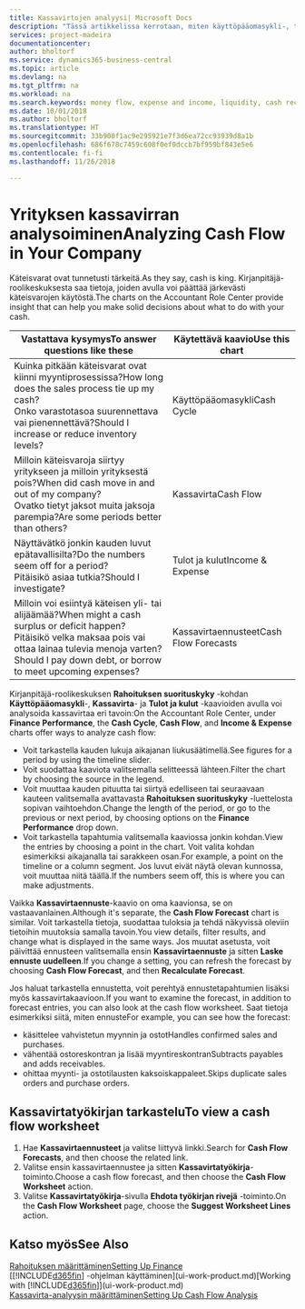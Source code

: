 ```yaml
---
title: Kassavirtojen analyysi| Microsoft Docs
description: "Tässä artikkelissa kerrotaan, miten käyttöpääomasykli-, tulot ja kulut-, kassavirta- ja kassavirtaennustekaavioilla voidaan analysoida yrityksen historiallista ja tulevaa kassavirran liikkumista."
services: project-madeira
documentationcenter: 
author: bholtorf
ms.service: dynamics365-business-central
ms.topic: article
ms.devlang: na
ms.tgt_pltfrm: na
ms.workload: na
ms.search.keywords: money flow, expense and income, liquidity, cash receipts minus cash payments, Cartera
ms.date: 10/01/2018
ms.author: bholtorf
ms.translationtype: HT
ms.sourcegitcommit: 33b900f1ac9e295921e7f3d6ea72cc93939d8a1b
ms.openlocfilehash: 686f678c7459c608f0ef0dccb7bf959bf843e5e6
ms.contentlocale: fi-fi
ms.lasthandoff: 11/26/2018

---
```

# <a name="analyzing-cash-flow-in-your-company"></a><span data-ttu-id="7576b-103">Yrityksen kassavirran analysoiminen</span><span class="sxs-lookup"><span data-stu-id="7576b-103">Analyzing Cash Flow in Your Company</span></span>
<span data-ttu-id="7576b-104">Käteisvarat ovat tunnetusti tärkeitä.</span><span class="sxs-lookup"><span data-stu-id="7576b-104">As they say, cash is king.</span></span> <span data-ttu-id="7576b-105">Kirjanpitäjä-roolikeskuksesta saa tietoja, joiden avulla voi päättää järkevästi käteisvarojen käytöstä.</span><span class="sxs-lookup"><span data-stu-id="7576b-105">The charts on the Accountant Role Center provide insight that can help you make solid decisions about what to do with your cash.</span></span>  

| <span data-ttu-id="7576b-106">Vastattava kysymys</span><span class="sxs-lookup"><span data-stu-id="7576b-106">To answer questions like these</span></span> | <span data-ttu-id="7576b-107">Käytettävä kaavio</span><span class="sxs-lookup"><span data-stu-id="7576b-107">Use this chart</span></span> |
| --- | --- |
| <span data-ttu-id="7576b-108">Kuinka pitkään käteisvarat ovat kiinni myyntiprosessissa?</span><span class="sxs-lookup"><span data-stu-id="7576b-108">How long does the sales process tie up my cash?</span></span></br> <span data-ttu-id="7576b-109">Onko varastotasoa suurennettava vai pienennettävä?</span><span class="sxs-lookup"><span data-stu-id="7576b-109">Should I increase or reduce inventory levels?</span></span> |<span data-ttu-id="7576b-110">Käyttöpääomasykli</span><span class="sxs-lookup"><span data-stu-id="7576b-110">Cash Cycle</span></span> |
| <span data-ttu-id="7576b-111">Milloin käteisvaroja siirtyy yritykseen ja milloin yrityksestä pois?</span><span class="sxs-lookup"><span data-stu-id="7576b-111">When did cash move in and out of my company?</span></span></br> <span data-ttu-id="7576b-112">Ovatko tietyt jaksot muita jaksoja parempia?</span><span class="sxs-lookup"><span data-stu-id="7576b-112">Are some periods better than others?</span></span> |<span data-ttu-id="7576b-113">Kassavirta</span><span class="sxs-lookup"><span data-stu-id="7576b-113">Cash Flow</span></span> |
| <span data-ttu-id="7576b-114">Näyttävätkö jonkin kauden luvut epätavallisilta?</span><span class="sxs-lookup"><span data-stu-id="7576b-114">Do the numbers seem off for a period?</span></span></br> <span data-ttu-id="7576b-115">Pitäisikö asiaa tutkia?</span><span class="sxs-lookup"><span data-stu-id="7576b-115">Should I investigate?</span></span> |<span data-ttu-id="7576b-116">Tulot ja kulut</span><span class="sxs-lookup"><span data-stu-id="7576b-116">Income & Expense</span></span> |
| <span data-ttu-id="7576b-117">Milloin voi esiintyä käteisen yli- tai alijäämää?</span><span class="sxs-lookup"><span data-stu-id="7576b-117">When might a cash surplus or deficit happen?</span></span></br> <span data-ttu-id="7576b-118">Pitäisikö velka maksaa pois vai ottaa lainaa tulevia menoja varten?</span><span class="sxs-lookup"><span data-stu-id="7576b-118">Should I pay down debt, or borrow to meet upcoming expenses?</span></span> |<span data-ttu-id="7576b-119">Kassavirtaennusteet</span><span class="sxs-lookup"><span data-stu-id="7576b-119">Cash Flow Forecasts</span></span> |

<span data-ttu-id="7576b-120">Kirjanpitäjä-roolikeskuksen **Rahoituksen suorituskyky** -kohdan **Käyttöpääomasykli**-, **Kassavirta**- ja **Tulot ja kulut** -kaavioiden avulla voi analysoida kassavirtaa eri tavoin:</span><span class="sxs-lookup"><span data-stu-id="7576b-120">On the Accountant Role Center, under **Finance Performance**, the **Cash Cycle**, **Cash Flow**, and **Income & Expense** charts offer ways to analyze cash flow:</span></span>  

* <span data-ttu-id="7576b-121">Voit tarkastella kauden lukuja aikajanan liukusäätimellä.</span><span class="sxs-lookup"><span data-stu-id="7576b-121">See figures for a period by using the timeline slider.</span></span>  
* <span data-ttu-id="7576b-122">Voit suodattaa kaaviota valitsemalla selitteessä lähteen.</span><span class="sxs-lookup"><span data-stu-id="7576b-122">Filter the chart by choosing the source in the legend.</span></span>  
* <span data-ttu-id="7576b-123">Voit muuttaa kauden pituutta tai siirtyä edelliseen tai seuraavaan kauteen valitsemalla avattavasta **Rahoituksen suorituskyky** -luettelosta sopivan vaihtoehdon.</span><span class="sxs-lookup"><span data-stu-id="7576b-123">Change the length of the period, or go to the previous or next period, by choosing options on the **Finance Performance** drop down.</span></span>  
* <span data-ttu-id="7576b-124">Voit tarkastella tapahtumia valitsemalla kaaviossa jonkin kohdan.</span><span class="sxs-lookup"><span data-stu-id="7576b-124">View the entries by choosing a point in the chart.</span></span> <span data-ttu-id="7576b-125">Voit valita kohdan esimerkiksi aikajanalla tai sarakkeen osan.</span><span class="sxs-lookup"><span data-stu-id="7576b-125">For example, a point on the timeline or a column segment.</span></span> <span data-ttu-id="7576b-126">Jos luvut eivät näytä olevan kunnossa, voit muuttaa niitä täällä.</span><span class="sxs-lookup"><span data-stu-id="7576b-126">If the numbers seem off, this is where you can make adjustments.</span></span>  

<span data-ttu-id="7576b-127">Vaikka **Kassavirtaennuste**-kaavio on oma kaavionsa, se on vastaavanlainen.</span><span class="sxs-lookup"><span data-stu-id="7576b-127">Although it's separate, the **Cash Flow Forecast** chart is similar.</span></span> <span data-ttu-id="7576b-128">Voit tarkastella tietoja, suodattaa tuloksia ja tehdä näkyvissä oleviin tietoihin muutoksia samalla tavoin.</span><span class="sxs-lookup"><span data-stu-id="7576b-128">You view details, filter results, and change what is displayed in the same ways.</span></span> <span data-ttu-id="7576b-129">Jos muutat asetusta, voit päivittää ennusteen valitsemalla ensin **Kassavirtaennuste** ja sitten **Laske ennuste uudelleen**.</span><span class="sxs-lookup"><span data-stu-id="7576b-129">If you change a setting, you can refresh the forecast by choosing **Cash Flow Forecast**, and then **Recalculate Forecast**.</span></span>

<span data-ttu-id="7576b-130">Jos haluat tarkastella ennustetta, voit perehtyä ennustetapahtumien lisäksi myös kassavirtakaavioon.</span><span class="sxs-lookup"><span data-stu-id="7576b-130">If you want to examine the forecast, in addition to forecast entries, you can also look at the cash flow worksheet.</span></span> <span data-ttu-id="7576b-131">Saat tietoja esimerkiksi siitä, miten ennuste</span><span class="sxs-lookup"><span data-stu-id="7576b-131">For example, you can see how the forecast:</span></span>

* <span data-ttu-id="7576b-132">käsittelee vahvistetun myynnin ja ostot</span><span class="sxs-lookup"><span data-stu-id="7576b-132">Handles confirmed sales and purchases.</span></span>  
* <span data-ttu-id="7576b-133">vähentää ostoreskontran ja lisää myyntireskontran</span><span class="sxs-lookup"><span data-stu-id="7576b-133">Subtracts payables and adds receivables.</span></span>  
* <span data-ttu-id="7576b-134">ohittaa myynti- ja ostotilausten kaksoiskappaleet.</span><span class="sxs-lookup"><span data-stu-id="7576b-134">Skips duplicate sales orders and purchase orders.</span></span>  

## <a name="to-view-a-cash-flow-worksheet"></a><span data-ttu-id="7576b-135">Kassavirtatyökirjan tarkastelu</span><span class="sxs-lookup"><span data-stu-id="7576b-135">To view a cash flow worksheet</span></span>
1. <span data-ttu-id="7576b-136">Hae **Kassavirtaennusteet** ja valitse liittyvä linkki.</span><span class="sxs-lookup"><span data-stu-id="7576b-136">Search for **Cash Flow Forecasts**, and then choose the related link.</span></span>  
2. <span data-ttu-id="7576b-137">Valitse ensin kassavirtaennustee ja sitten **Kassavirtatyökirja**-toiminto.</span><span class="sxs-lookup"><span data-stu-id="7576b-137">Choose a cash flow forecast, and then choose the **Cash Flow Worksheet** action.</span></span>  
3. <span data-ttu-id="7576b-138">Valitse **Kassavirtatyökirja**-sivulla **Ehdota työkirjan rivejä** -toiminto.</span><span class="sxs-lookup"><span data-stu-id="7576b-138">On the **Cash Flow Worksheet** page, choose the **Suggest Worksheet Lines** action.</span></span>  

## <a name="see-also"></a><span data-ttu-id="7576b-139">Katso myös</span><span class="sxs-lookup"><span data-stu-id="7576b-139">See Also</span></span>
[<span data-ttu-id="7576b-140">Rahoituksen määrittäminen</span><span class="sxs-lookup"><span data-stu-id="7576b-140">Setting Up Finance</span></span>](finance-setup-finance.md)  
<span data-ttu-id="7576b-141">[[!INCLUDE[d365fin](includes/d365fin_md.md)] -ohjelman käyttäminen](ui-work-product.md)</span><span class="sxs-lookup"><span data-stu-id="7576b-141">[Working with [!INCLUDE[d365fin](includes/d365fin_md.md)]](ui-work-product.md)</span></span>  
[<span data-ttu-id="7576b-142">Kassavirta-analyysin määrittäminen</span><span class="sxs-lookup"><span data-stu-id="7576b-142">Setting Up Cash Flow Analysis</span></span>](finance-setup-cash-flow-analyses.md)  

